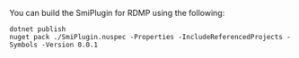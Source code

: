 ﻿You can build the SmiPlugin for RDMP using the following:

```
dotnet publish
nuget pack ./SmiPlugin.nuspec -Properties -IncludeReferencedProjects -Symbols -Version 0.0.1
```
